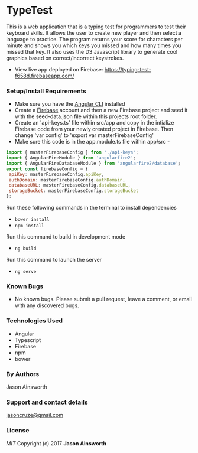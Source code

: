 # TypeTest

This is a web application that is a typing test for programmers to test their keyboard skills. It allows the user to create new player and then select a language to practice. The program returns your score for characters per minute and shows you which keys you missed and how many times you missed that key. It also uses the D3 Javascript library to generate cool graphics based on correct/incorrect keystrokes.

* View live app deployed on Firebase: https://typing-test-f658d.firebaseapp.com/

### Setup/Install Requirements

* Make sure you have the [Angular CLI](https://github.com/angular/angular-cli) installed
* Create a [Firebase](https://firebase.google.com/) account and then a new Firebase project and seed it with the seed-data.json file within this projects root folder.
* Create an 'api-keys.ts' file within src/app and copy in the intialize Firebase code from your newly created project in Firebase. Then change 'var config' to 'export var masterFirebaseConfig'
* Make sure this code is in the app.module.ts file within app/src -
 ```javascript
import { masterFirebaseConfig } from './api-keys';
import { AngularFireModule } from 'angularfire2';
import { AngularFireDatabaseModule } from 'angularfire2/database';
export const firebaseConfig = {
  apiKey: masterFirebaseConfig.apiKey,
  authDomain: masterFirebaseConfig.authDomain,
  databaseURL: masterFirebaseConfig.databaseURL,
  storageBucket: masterFirebaseConfig.storageBucket
};
```

Run these following commands in the terminal to install dependencies
* `bower install`
* `npm install`

Run this command to build in development mode
* `ng build`

Run this command to launch the server
* `ng serve`

### Known Bugs
* No known bugs. Please submit a pull request, leave a comment, or email with any discovered bugs.

### Technologies Used
* Angular
* Typescript
* Firebase
* npm
* bower

### By Authors
Jason Ainsworth
### Support and contact details
jasoncruze@gmail.com
### License
_MIT_
Copyright (c) 2017 **Jason Ainsworth**
